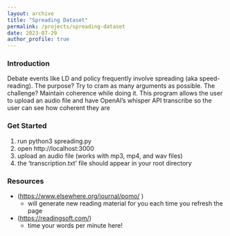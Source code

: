```yaml
---
layout: archive
title: "Spreading Dataset"
permalink: /projects/spreading-dataset
date: 2023-07-29
author_profile: true
---
```


### Introduction 

Debate events like LD and policy frequently involve spreading (aka speed-reading). The purpose? Try to cram as many arguments as possible. The challenge? Maintain coherence while doing it. This program allows the user to upload an audio file and have OpenAI’s whisper API transcribe so the user can see how coherent they are

### Get Started 

1. run python3 spreading.py
2. open http://localhost:3000
3. upload an audio file (works with mp3, mp4, and wav files)
4. the ‘transcription.txt’ file should appear in your root directory

### Resources

* (https://www.elsewhere.org/journal/pomo/ )
  * will generate new reading material for you each time you refresh the page
* (https://readingsoft.com/)
  * time your words per minute here! 


